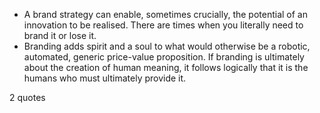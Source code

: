  - A brand strategy can enable, sometimes crucially, the potential of an innovation to be realised. There are times when you literally need to brand it or lose it.
 - Branding adds spirit and a soul to what would otherwise be a robotic, automated, generic price-value proposition. If branding is ultimately about the creation of human meaning, it follows logically that it is the humans who must ultimately provide it.

2 quotes